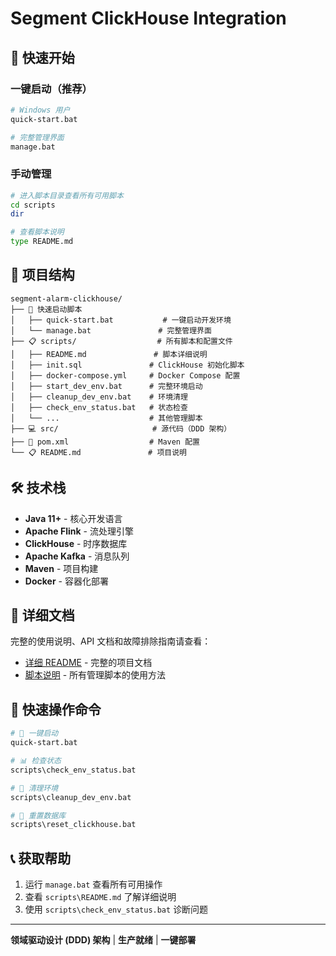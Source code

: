 # Segment ClickHouse Integration

## 🚀 快速开始

### 一键启动（推荐）
```bash
# Windows 用户
quick-start.bat

# 完整管理界面
manage.bat
```

### 手动管理
```bash
# 进入脚本目录查看所有可用脚本
cd scripts
dir

# 查看脚本说明
type README.md
```

## 📁 项目结构

```
segment-alarm-clickhouse/
├── 🚀 快速启动脚本
│   ├── quick-start.bat           # 一键启动开发环境
│   └── manage.bat               # 完整管理界面
├── 📋 scripts/                  # 所有脚本和配置文件
│   ├── README.md               # 脚本详细说明
│   ├── init.sql               # ClickHouse 初始化脚本
│   ├── docker-compose.yml     # Docker Compose 配置
│   ├── start_dev_env.bat      # 完整环境启动
│   ├── cleanup_dev_env.bat    # 环境清理
│   ├── check_env_status.bat   # 状态检查
│   └── ...                    # 其他管理脚本
├── 💻 src/                     # 源代码（DDD 架构）
├── 📄 pom.xml                  # Maven 配置
└── 📋 README.md               # 项目说明

```

## 🛠️ 技术栈

- **Java 11+** - 核心开发语言
- **Apache Flink** - 流处理引擎  
- **ClickHouse** - 时序数据库
- **Apache Kafka** - 消息队列
- **Maven** - 项目构建
- **Docker** - 容器化部署

## 📖 详细文档

完整的使用说明、API 文档和故障排除指南请查看：
- [详细 README](scripts/README.md) - 完整的项目文档
- [脚本说明](scripts/) - 所有管理脚本的使用方法

## 🔧 快速操作命令

```bash
# 🚀 一键启动
quick-start.bat

# 📊 检查状态  
scripts\check_env_status.bat

# 🧹 清理环境
scripts\cleanup_dev_env.bat

# 🔄 重置数据库
scripts\reset_clickhouse.bat
```

## 📞 获取帮助

1. 运行 `manage.bat` 查看所有可用操作
2. 查看 `scripts\README.md` 了解详细说明
3. 使用 `scripts\check_env_status.bat` 诊断问题

---

**领域驱动设计 (DDD) 架构** | **生产就绪** | **一键部署**
